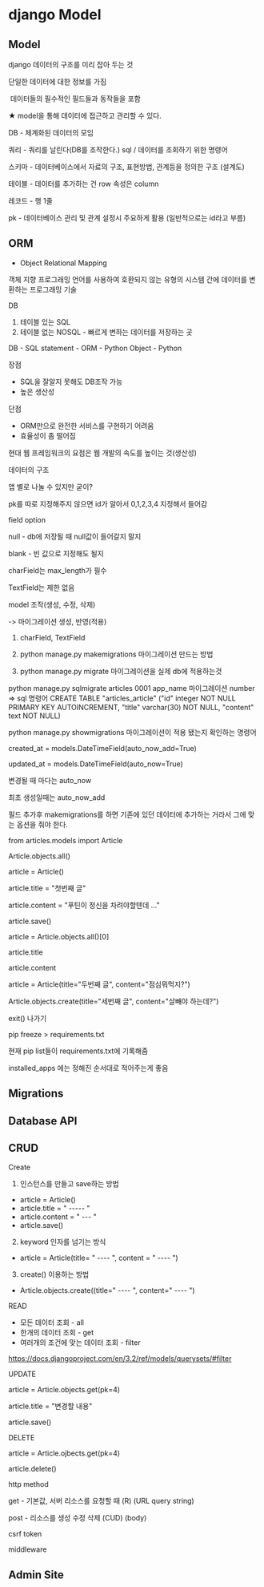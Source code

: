 # django Model

## Model

django 데이터의 구조를 미리 잡아 두는 것

단일한 데이터에 대한 정보를 가짐

​	데이터들의 필수적인 필드들과 동작들을 포함

★ model을 통해 데이터에 접근하고 관리할 수 있다.

DB - 체계화된 데이터의 모임

쿼리 - 쿼리를 날린다(DB를 조작한다.) sql / 데이터를 조회하기 위한 명령어

스키마 - 데이터베이스에서 자료의 구조, 표현방법, 관계등을 정의한 구조 (설계도)

테이블 - 데이터를 추가하는 건 row 속성은 column

레코드 - 행 1줄

pk - 데이터베이스 관리 및 관계 설정시 주요하게 활용 (일반적으로는 id라고 부름)



## ORM

- Object Relational Mapping

객체 지향 프로그래밍 언어를 사용하여 호환되지 않는 유형의 시스템 간에 데이터를 변환하는 프로그래밍 기술 

DB

1. 테이블 있는 SQL
2. 테이블 없는 NOSQL - 빠르게 변하는 데이터를 저장하는 곳



DB - SQL statement - ORM - Python Object - Python

장점 

- SQL을 잘알지 못해도 DB조작 가능
- 높은 생산성

단점

- ORM만으로 완전한 서비스를 구현하기 어려움
- 효율성이 좀 떨어짐

현대 웹 프레임워크의 요점은 웹 개발의 속도를 높이는 것(생산성)



데이터의 구조

앱 별로 나눌 수 있지만 굳이?

pk를 따로 지정해주지 않으면 id가 알아서 0,1,2,3,4 지정해서 들어감



field option

null - db에 저장될 때 null값이 들어갈지 말지

blank - 빈 값으로 지정해도 될지



charField는 max_length가 필수

TextField는 제한 없음



model 조작(생성, 수정, 삭제)

-> 마이그레이션 생성, 반영(적용)



1. charField, TextField

2. python manage.py makemigrations
   마이그레이션 만드는 방법

3. python manage.py migrate
   마이그레이션을 실제 db에 적용하는것

python manage.py sqlmigrate articles 0001
                                                 app_name 마이그레이션 number
=> sql 명령어
CREATE TABLE "articles_article" ("id" integer NOT NULL PRIMARY KEY AUTOINCREMENT, "title" varchar(30) NOT NULL, 
"content" text NOT NULL)



python manage.py showmigrations
마이그레이션이 적용 됐는지 확인하는 명령어



  created_at = models.DateTimeField(auto_now_add=True)

  updated_at = models.DateTimeField(auto_now=True)

변경될 때 마다는 auto_now

최초 생성일때는 auto_now_add



필드 추가후 makemigrations를 하면 기존에 있던 데이터에 추가하는 거라서 그에 맞는 옵션을 줘야 한다.



from articles.models import Article

Article.objects.all()

article = Article()

 article.title = "첫번째 글"

 article.content = "푸틴이 정신을 차려야할텐데 ..."

article.save()

article = Article.objects.all()[0]

article.title

article.content

article = Article(title="두번째 글", content="점심뭐먹지?")

Article.objects.create(title="세번째 글", content="살빼야 하는데?")



exit() 나가기

pip freeze > requirements.txt

현재 pip list들이 requirements.txt에 기록해줌



installed_apps 에는 정해진 순서대로 적어주는게 좋음

## Migrations



## Database API



## CRUD

Create

1. 인스턴스를 만들고 save하는 방법

- article = Article()
- article.title = " ----- "
- article.content = " --- "
- article.save()

2. keyword 인자를 넘기는 방식

- article = Article(title= " ---- ", content = " ---- ")

3. create() 이용하는 방법

- Article.objects.create((title=" ---- ", content=" ---- ")



READ

- 모든 데이터 조회 - all
- 한개의 데이터 조회 - get
- 여러개의 조건에 맞는 데이터 조회 - filter

https://docs.djangoproject.com/en/3.2/ref/models/querysets/#filter



UPDATE

article = Article.objects.get(pk=4)

article.title = "변경할 내용"

article.save()



DELETE

article = Article.ojbects.get(pk=4)

article.delete()



http method

get - 기본값, 서버 리소스를 요청할 때 (R) (URL query string)

post - 리소스를 생성 수정 삭제 (CUD) (body)



csrf token

middleware



## Admin Site

